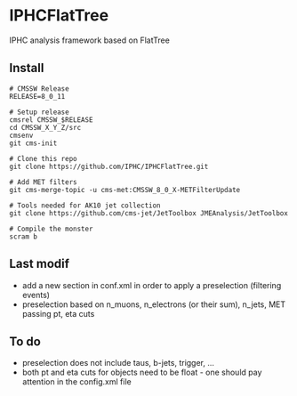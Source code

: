 IPHCFlatTree
============

IPHC analysis framework based on FlatTree

Install
-------

```
# CMSSW Release
RELEASE=8_0_11

# Setup release
cmsrel CMSSW_$RELEASE
cd CMSSW_X_Y_Z/src
cmsenv
git cms-init

# Clone this repo
git clone https://github.com/IPHC/IPHCFlatTree.git

# Add MET filters
git cms-merge-topic -u cms-met:CMSSW_8_0_X-METFilterUpdate

# Tools needed for AK10 jet collection
git clone https://github.com/cms-jet/JetToolbox JMEAnalysis/JetToolbox 

# Compile the monster
scram b
```


Last modif
----------
- add a new section in conf.xml in order to apply a preselection (filtering events)
- preselection based on n_muons, n_electrons (or their sum), n_jets, MET passing pt, eta cuts

To do
---------
- preselection does not include taus, b-jets, trigger, ...
- both pt and eta cuts for objects need to be float - one should pay attention in the config.xml file
